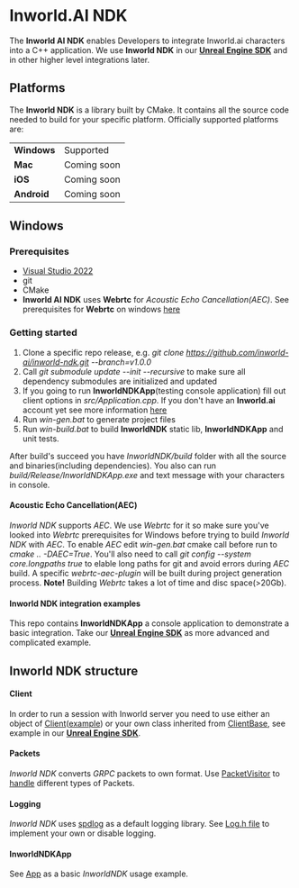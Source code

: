 # Inworld.AI NDK

The **Inworld AI NDK** enables Developers to integrate Inworld.ai characters into a C++ application. We use **Inworld NDK** in our [**Unreal Engine SDK**](https://docs.inworld.ai/docs/tutorial-integrations/unreal-engine/) and in other higher level integrations later. 

## Platforms

The **Inworld NDK** is a library built by CMake. It contains all the source code needed to build for your specific platform. Officially supported platforms are:

<table>
  <tr>
    <td><b>Windows</b></td>
    <td>Supported</td>
  </tr>
  <tr>
    <td><b>Mac</b></td>
    <td>Coming soon</td>
  </tr>
  <tr>
    <td><b>iOS</b></td>
    <td>Coming soon</td>
  </tr>
  <tr>
    <td><b>Android</b></td>
    <td>Coming soon</td>
  </tr>
</table>

## Windows

### Prerequisites

- [Visual Studio 2022](https://docs.inworld.ai/docs/tutorial-integrations/unreal-engine/getting-started/#installing-visual-studio)
- git
- CMake
- **Inworld AI NDK** uses **Webrtc** for *Acoustic Echo Cancellation(AEC)*. See prerequisites for **Webrtc** on windows [here](https://webrtc.github.io/webrtc-org/native-code/development/prerequisite-sw/)

### Getting started

1. Clone a specific repo release, e.g. *git clone https://github.com/inworld-ai/inworld-ndk.git --branch=v1.0.0*
2. Call *git submodule update --init --recursive* to make sure all dependency submodules are initialized and updated
3. If you going to run **InworldNDKApp**(testing console application) fill out client options in *src/Application.cpp*. If you don't have an **Inworld.ai** account yet see more information [here](https://docs.inworld.ai/docs/intro)
4. Run *win-gen.bat* to generate project files
5. Run *win-build.bat* to build **InworldNDK** static lib, **InworldNDKApp** and unit tests.

After build's succeed you have *InworldNDK/build* folder with all the source and binaries(including dependencies). You also can run *build/Release/InworldNDKApp.exe* and text message with your characters in console.

#### Acoustic Echo Cancellation(AEC)

*Inworld NDK* supports *AEC*. We use *Webrtc* for it so make sure you've looked into *Webrtc* prerequisites for Windows before trying to build *Inworld NDK* with *AEC*. To enable *AEC* edit *win-gen.bat* cmake call before run to *cmake .. -DAEC=True*. You'll also need to call *git config --system core.longpaths true* to elable long paths for git and avoid errors during *AEC* build. A specific *webrtc-aec-plugin* will be built during project generation process. **Note!** Building *Webrtc* takes a lot of time and disc space(>20Gb).

#### Inworld NDK integration examples

This repo contains **InworldNDKApp** a console application to demonstrate a basic integration. Take our [**Unreal Engine SDK**](https://docs.inworld.ai/docs/tutorial-integrations/unreal-engine/) as more advanced and complicated example.

## Inworld NDK structure

#### Client

In order to run a session with Inworld server you need to use either an object of [Client](https://github.com/inworld-ai/inworld-ndk/blob/main/InworldNDK/src/Client.h#:~:text=class%20INWORLDAINDK_API-,Client,-%3A%20public%20ClientBase)([example](https://github.com/inworld-ai/inworld-ndk/blob/main/src/Application.h#:~:text=Inworld%3A%3AClient%20_Client%3B)) or your own class inherited from [ClientBase](https://github.com/inworld-ai/inworld-ndk/blob/main/InworldNDK/src/Client.h#:~:text=class%20INWORLDAINDK_API-,ClientBase,-%7B), see example in our [**Unreal Engine SDK**](https://docs.inworld.ai/docs/tutorial-integrations/unreal-engine/).

#### Packets

*Inworld NDK* converts *GRPC* packets to own format. Use [PacketVisitor](https://github.com/inworld-ai/inworld-ndk/blob/main/src/Application.h#:~:text=Inworld%3A%3AClient%20_Client%3B) to [handle](https://github.com/inworld-ai/inworld-ndk/blob/main/src/PacketHandler.h#:~:text=class-,PacketHandler,-%3A%20public%20Inworld) different types of Packets.

#### Logging

*Inworld NDK* uses [spdlog](https://github.com/gabime/spdlog) as a default logging library. See [Log.h file](https://github.com/inworld-ai/inworld-ndk/blob/main/InworldNDK/src/Utils/Log.h#:~:text=/-,Log.h,-Go%20to%20file) to implement your own or disable logging.

#### InworldNDKApp

See [App](https://github.com/inworld-ai/inworld-ndk/blob/main/src/Application.h#:~:text=class-,App,-%7B) as a basic *InworldNDK* usage example. 
